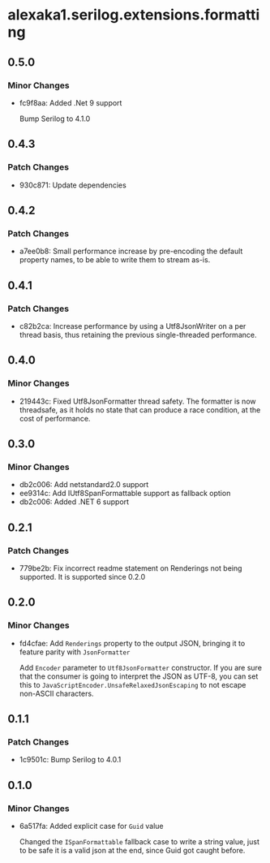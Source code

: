 # alexaka1.serilog.extensions.formatting

## 0.5.0

### Minor Changes

- fc9f8aa: Added .Net 9 support

  Bump Serilog to 4.1.0

## 0.4.3

### Patch Changes

- 930c871: Update dependencies

## 0.4.2

### Patch Changes

- a7ee0b8: Small performance increase by pre-encoding the default property names, to be able to write them to stream as-is.

## 0.4.1

### Patch Changes

- c82b2ca: Increase performance by using a Utf8JsonWriter on a per thread basis, thus retaining the previous single-threaded performance.

## 0.4.0

### Minor Changes

- 219443c: Fixed Utf8JsonFormatter thread safety. The formatter is now threadsafe, as it holds no state that can produce a race condition, at the cost of performance.

## 0.3.0

### Minor Changes

- db2c006: Add netstandard2.0 support
- ee9314c: Add IUtf8SpanFormattable support as fallback option
- db2c006: Added .NET 6 support

## 0.2.1

### Patch Changes

- 779be2b: Fix incorrect readme statement on Renderings not being supported. It is supported since 0.2.0

## 0.2.0

### Minor Changes

- fd4cfae: Add `Renderings` property to the output JSON, bringing it to feature parity with `JsonFormatter`

  Add `Encoder` parameter to `Utf8JsonFormatter` constructor. If you are sure that the consumer is going to interpret the JSON as UTF-8, you can set this to `JavaScriptEncoder.UnsafeRelaxedJsonEscaping` to not escape non-ASCII characters.

## 0.1.1

### Patch Changes

- 1c9501c: Bump Serilog to 4.0.1

## 0.1.0

### Minor Changes

- 6a517fa: Added explicit case for `Guid` value

  Changed the `ISpanFormattable` fallback case to write a string value, just to be safe it is a valid json at the end, since Guid got caught before.
